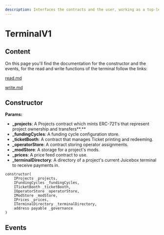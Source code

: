 ```yaml
---
description: Interfaces the contracts and the user, working as a top-level contract.
---
```


# TerminalV1

## Content

On this page you'll find the documentation for the constructor and the events, for the read and write functions of the terminal follow the links:

[read.md](/dev/protocol-v1/terminalv1/read.md)

[write.md](/dev/protocol-v1/terminalv1/write.md)

## Constructor

**Params:**

- **\_projects**: A Projects contract which mints ERC-721's that represent project ownership and transfers\*\*.\*\*
- **\_fundingCycles**: A funding cycle configuration store.
- **\_ticketBooth**: A contract that manages Ticket printing and redeeming.
- **\_operatorStore**: A contract storing operator assignments.
- **\_modStore**: A storage for a project's mods.
- **\_prices**: A price feed contract to use.
- **\_terminalDirectory**: A directory of a project's current Juicebox terminal to receive payments in.

```
constructor(
    IProjects _projects,
    IFundingCycles _fundingCycles,
    ITicketBooth _ticketBooth,
    IOperatorStore _operatorStore,
    IModStore _modStore,
    IPrices _prices,
    ITerminalDirectory _terminalDirectory,
    address payable _governance
)
```

## Events

